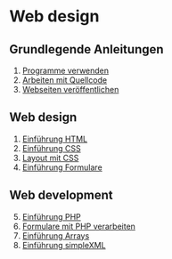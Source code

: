 <h1>Web design</h1>
<h2>Grundlegende Anleitungen</h2>
<ol>
<li><a href="/pheonton/webdesign/blob/master/A_Programme.md#programme-verwenden">Programme verwenden</a></li>
<li><a href="/pheonton/webdesign/blob/master/B_Formatierung.md#arbeiten-mit-quellcode">Arbeiten mit Quellcode</a></li>
<li><a href="/pheonton/webdesign/blob/master/C_Webspace.md#webspace-einrichten">Webseiten veröffentlichen</a></li>
</ol>
<h2>Web design</h2>
<ol>
<li><a href="/pheonton/webdesign/blob/master/01_HTML.md#einf%C3%BChrung-html">Einführung HTML</a></li>
<li><a href="/pheonton/webdesign/blob/master/02_CSS.md#einf%C3%BChrung-css3">Einführung CSS</a></li>
<li><a href="/pheonton/webdesign/blob/master/03_Layout.md#layout-mit-css">Layout mit CSS</a></li>
<li><a href="/pheonton/webdesign/blob/master/04_Formulare.md#einf%C3%BChrung-formulare-mit-html">Einführung Formulare</a></li>
</ol>
<h2>Web development</h2>
<ol start="5">
<li><a href="/pheonton/webdesign/blob/master/05_PHP.md">Einführung PHP</a></li>
<li><a href="/pheonton/webdesign/blob/master/06_Formulare_PHP.md#html-formulare-mit-php-verarbeiten">Formulare mit PHP verarbeiten</a></li>
<li><a href="/pheonton/webdesign/blob/master/07_Arrays.md">Einführung Arrays</a></li>
<li><a href="/pheonton/webdesign/blob/master/08_simpleXML.md#einf%C3%BChrung-in-die-verarbeitung-von-xml-mit-php">Einführung simpleXML</a></li>
</ol>
